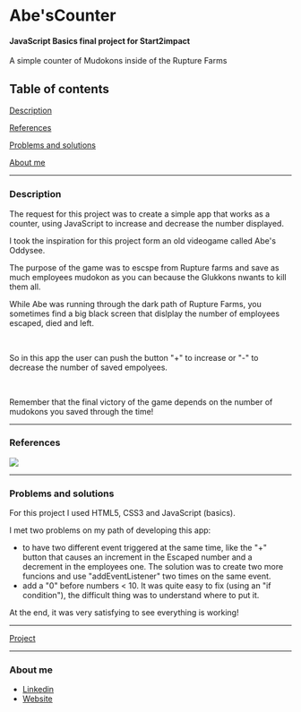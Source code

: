 # Abe'sCounter

<h4>JavaScript Basics final project for Start2impact</h4>
<p>A simple counter of Mudokons inside of the Rupture Farms</p>

<h2><strong>Table of contents</strong></h2>
<p><a href="#description">Description</a></p>
<p><a href="#ref">References</a></p>
<p><a href="#prob">Problems and solutions</a></p>
<p><a href="#about">About me</a></p>
<hr>

<h3><a name="description">Description</a></h3>
<p>The request for this project was to create a simple app that works as a counter, using JavaScript to increase and decrease the number displayed.</p>
<p>I took the inspiration for this project form an old videogame called Abe's Oddysee.</p>
<p>The purpose of the game was to escspe from Rupture farms and save as much employees mudokon as you can because the Glukkons nwants to kill them all.</p>
<p>While Abe was running through the dark path of Rupture Farms, 
   you sometimes find a big black screen that dislplay the number of employees escaped, died and left.</p>
<br>
<p>So in this app the user can push the button "+" to increase or "-" to decrease the number of saved empolyees.</p>
<br>
<p>Remember that the final victory of the game depends on the number of mudokons you saved through the time!</p>

<hr>
<h3><a name="ref">References</a></h3>
<img src="https://user-images.githubusercontent.com/94831498/156770236-3b840205-1758-493a-83ed-8030c28d9895.png">

<hr>
<h3><a name="prob">Problems and solutions</a></h3>
<p>For this project I used HTML5, CSS3 and JavaScript (basics).</p>
<p>I met two problems on my path of developing this app:</p>
<ul>
  <li>to have two different event triggered at the same time, like the "+" button that causes an increment in the Escaped number
    and a decrement in the employees one.
    The solution was to create two more funcions and use "addEventListener" two times on the same event.
  <li>add a "0" before numbers < 10. It was quite easy to fix (using an "if condition"), 
                                    the difficult thing was to understand where to put it.</li>
</ul>
<p>At the end, it was very satisfying to see everything is working!</p>
<hr>
<a href="https://abes-counter.netlify.app" target="_blank">Project</a>
<hr>
<h3><a name="about">About me</a></h3>
<ul>
   <li><a href="https://www.linkedin.com/in/claudiacavalleri/" target="_blank">Linkedin</a></li>
   <li><a href="https://claudiacavalleri.github.io" target="_blank">Website</a></li>
</ul>
